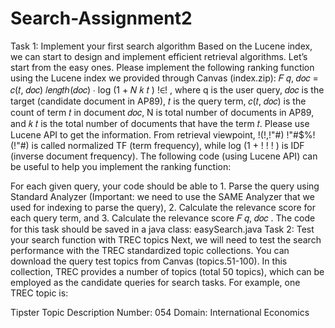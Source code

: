 # Search-Assignment2
Task 1: Implement your first search algorithm
Based on the Lucene index, we can start to design and implement efficient retrieval
algorithms. Let’s start from the easy ones. Please implement the following ranking
function using the Lucene index we provided through Canvas (index.zip):
𝐹 𝑞, 𝑑𝑜𝑐 =
𝑐(𝑡, 𝑑𝑜𝑐)
𝑙𝑒𝑛𝑔𝑡ℎ(𝑑𝑜𝑐)
∙ log (1 +
𝑁
𝑘 𝑡
)
!∈!
, where q is the user query, 𝑑𝑜𝑐 is the target (candidate document in AP89), 𝑡 is the query
term, 𝑐(𝑡, 𝑑𝑜𝑐) is the count of term 𝑡 in document 𝑑𝑜𝑐, N is total number of documents in
AP89, and 𝑘 𝑡 is the total number of documents that have the term 𝑡. Please use Lucene
API to get the information. From retrieval viewpoint,
!(!,!"#)
!"#$%!(!"#) is called normalized TF
(term frequency), while log (1 + !
! ! ) is IDF (inverse document frequency).
The following code (using Lucene API) can be useful to help you implement the ranking
function:

For each given query, your code should be able to 1. Parse the query using Standard
Analyzer (Important: we need to use the SAME Analyzer that we used for indexing to
parse the query), 2. Calculate the relevance score for each query term, and 3. Calculate
the relevance score 𝐹 𝑞, 𝑑𝑜𝑐 .
The code for this task should be saved in a java class: easySearch.java
Task 2: Test your search function with TREC topics
Next, we will need to test the search performance with the TREC standardized topic
collections. You can download the query test topics from Canvas (topics.51-100).
In this collection, TREC provides a number of topics (total 50 topics), which can be
employed as the candidate queries for search tasks. For example, one TREC topic is:
<top>
<head> Tipster Topic Description
<num> Number: 054
<dom> Domain: International Economics
<title> Topic: Satellite Launch Contracts
<desc> Description:
Document will cite the signing of a contract or preliminary agreement, or the
making of a tentative reservation, to launch a commercial satellite.
<smry> Summary:
Document will cite the signing of a contract or preliminary agreement, or the
making of a tentative reservation, to launch a commercial satellite.
<narr> Narrative:
A relevant document will mention the signing of a contract or preliminary
agreement , or the making of a tentative reservation, to launch a commercial
satellite.
<con> Concept(s):
1. contract, agreement
2. launch vehicle, rocket, payload, satellite
3. launch services, commercial space industry, commercial launch industry
4. Arianespace, Martin Marietta, General Dynamics, McDonnell Douglas
5. Titan, Delta II, Atlas, Ariane, Proton
<fac> Factor(s):
<def> Definition(s):
</top>
In this task, you will need to use two different fields as queries: <title> and <desc>. The
former query is very short, while the latter one is much longer.
Your software must output up to top 1000 search results to a result file in a format that
enables the trec_eval program to produce evaluation reports. trec_eval expects its input to
be in the format described below.
QueryID Q0 DocID Rank Score RunID
For example:
10 Q0 DOC-NO1 1 0.23 run-1
10 Q0 DOC-NO2 2 0.53 run-1
10 Q0 DOC-NO3 3 0.15 run-1
: : : : : :
11 Q0 DOC-NOk 1 0.042 run-1
The code for this task should be saved in a java class: searchTRECtopics.java
Task 3: Test Other Search Algorithms
Next, we will test a number of other retrieval and ranking algorithms by using Lucene
API and the index provided through Canvas (index.zip).
For instance, you can use the following code to search the target corpus via BM25
algorithm.
IndexReader reader = DirectoryReader
.open(FSDirectory
.open(new File(pathToIndex)));
IndexSearcher searcher = new IndexSearcher(reader);
searcher.setSimilarity(new BM25Similarity()); //You need to explicitly specify the
ranking algorithm using the respective Similarity class
Analyzer analyzer = new StandardAnalyzer();
QueryParser parser = new QueryParser("TEXT", analyzer);
Query query = parser.parse(queryString);
TopScoreDocCollector collector = TopScoreDocCollector.create(1000, true);
searcher.search(query, collector);
ScoreDoc[] docs = collector.topDocs().scoreDocs;
for (int i = 0; i < docs.length; i++) {
Document doc = searcher.doc(docs[i].doc);
System.out.println(doc.get("DOCNO")+" "+docs[i].score);
}
reader.close();
In this task, you will test the following algorithms
1. Vector Space Model (org.apache.lucene.search.similarities.DefaultSimilarity)
2. BM25 (org.apache.lucene.search.similarities.BM25Similarity)
3. Language Model with Dirichlet Smoothing
(org.apache.lucene.search.similarities.LMDirichletSimilarity)
4. Language Model with Jelinek Mercer Smoothing
(org.apache.lucene.search.similarities.LMJelinekMercerSimilarity, set λ to 0.7)
You will need to compare the performance of those algorithms (and your algorithm
implemented in Task 1) with the TREC topics. For each topic, you will try two types of
queries: short query (<title> field), and long query (<desc> field). So, for each search
method, you will need to generate two separate result files, i.e., for BM25, you will need
to generate BM25longQuery.txt and BM25shortQuery.txt
The code for this task should be saved in a java class: compareAlgorithms.java
Task 4: Algorithm Evaluation
In this task, you will need to compare different retrieval algorithms via various evaluation
metrics, i.e., precision, recall, and MAP.
Please read this document about trec_eval:
http://faculty.washington.edu/levow/courses/ling573_SPR2011/hw/trec_eval_desc.htm
And, you can download the trec_eval program from
http://trec.nist.gov/trec_eval/trec_eval_latest.tar.gz
We will use this code to evaluate the search result performance.
TrecEval can be used via the command line in the following way:
trec_eval -m all_trec groundtruth.qrel results (the first parameter is the ground truth file or to
say judgment file, and the second parameter is the result file you just generated from the last task.
trec_eval --help should give you some ideas to choose the right parameters
You can download the ground truth file from Canvas (qrels.51-100).
